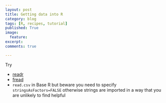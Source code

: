 ```yaml
---
layout: post
title: Getting data into R
category: blog
tags: [R, recipes, tutorial]
published: True
image: 
  feature:
excerpt: 
comments: true

---
```


Try

- [readr](https://github.com/hadley/readr/blob/master/README.md)
- [fread](http://www.rdocumentation.org/packages/data.table/functions/fread)
- `read.csv` in Base R but beware you need to specify `stringsAsFactors=FALSE` otherwise strings are imported in a way that you are unlikely to find helpful
